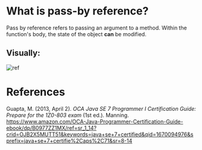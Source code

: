 # What is pass-by reference? 

Pass by reference refers to passing an argument to a method. Within the function's body, the state of the object **can** be modified. 

## Visually: 
![ref](https://user-images.githubusercontent.com/109105989/206021068-09f4dabf-46cd-4182-b548-ecaca5d759f8.png)



# References 
Guapta, M. (2013, April 2). *OCA Java SE 7 Programmer I Certification Guide: Prepare for the 1Z0-803 exam* (1st ed.). Manning. <https://www.amazon.com/OCA-Java-Programmer-Certification-Guide-ebook/dp/B0977ZZ1MX/ref=sr_1_14?crid=OJB2X5MUTT51&keywords=java+se+7+certified&qid=1670094976&sprefix=java+se+7+certifie%2Caps%2C71&sr=8-14> 
